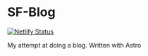 # SF-Blog
[![Netlify Status](https://api.netlify.com/api/v1/badges/8ddf7d01-bdb3-40a1-ae81-6beed522da6f/deploy-status)](https://app.netlify.com/sites/neon-fenglisu-ea22b5/deploys)

My attempt at doing a blog. Written with Astro
